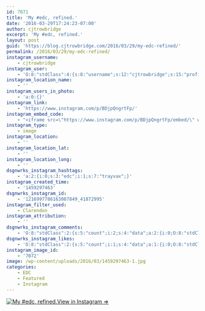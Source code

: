 ```yaml
---
id: 7071
title: 'My #edc, refined.'
date: '2016-03-29T17:24:23-07:00'
author: cjtrowbridge
excerpt: 'My #edc, refined.'
layout: post
guid: 'https://blog.cjtrowbridge.com/2016/03/29/my-edc-refined/'
permalink: /2016/03/29/my-edc-refined/
instagram_username:
    - cjtrowbridge
instagram_user:
    - 'O:8:"stdClass":4:{s:8:"username";s:12:"cjtrowbridge";s:15:"profile_picture";s:96:"https://scontent.cdninstagram.com/t51.2885-19/s150x150/12081186_1759494767611229_280555941_a.jpg";s:2:"id";s:8:"41872995";s:9:"full_name";s:13:"CJ Trowbridge";}'
instagram_location_name:
    - ''
instagram_users_in_photo:
    - 'a:0:{}'
instagram_link:
    - 'https://www.instagram.com/p/BDjpQngrtFp/'
instagram_embed_code:
    - "<iframe src=\"https://www.instagram.com/p/BDjpQngrtFp/embed/\" width=\"612\" height=\"710\" frameborder=\"0\" scrolling=\"no\" allowtransparency=\"true\" class=\"insta-image-embed\"></iframe>\n"
instagram_type:
    - image
instagram_location:
    - ''
instagram_location_lat:
    - ''
instagram_location_long:
    - ''
dsgnwrks_instagram_hashtags:
    - 'a:2:{i:0;s:3:"edc";i:1;s:7:"trayvax";}'
instagram_created_time:
    - '1459297463'
dsgnwrks_instagram_id:
    - '1216997786163007849_41872995'
instagram_filter_used:
    - Clarendon
instagram_attribution:
    - ''
dsgnwrks_instagram_comments:
    - 'O:8:"stdClass":2:{s:5:"count";i:2;s:4:"data";a:2:{i:0;O:8:"stdClass":4:{s:12:"created_time";s:10:"1459297714";s:4:"text";s:19:"love the cardholder";s:4:"from";O:8:"stdClass":4:{s:8:"username";s:14:"this.guy.rocks";s:15:"profile_picture";s:96:"https://scontent.cdninstagram.com/t51.2885-19/s150x150/11373889_1100529263302342_601014789_a.jpg";s:2:"id";s:8:"38034400";s:9:"full_name";s:14:"This Guy Rocks";}s:2:"id";s:19:"1216999891628118742";}i:1;O:8:"stdClass":4:{s:12:"created_time";s:10:"1459297758";s:4:"text";s:30:"@this.guy.rocks its a #trayvax";s:4:"from";O:8:"stdClass":4:{s:8:"username";s:12:"cjtrowbridge";s:15:"profile_picture";s:96:"https://scontent.cdninstagram.com/t51.2885-19/s150x150/12081186_1759494767611229_280555941_a.jpg";s:2:"id";s:8:"41872995";s:9:"full_name";s:13:"CJ Trowbridge";}s:2:"id";s:19:"1217000266405958380";}}}'
dsgnwrks_instagram_likes:
    - 'O:8:"stdClass":2:{s:5:"count";i:1;s:4:"data";a:1:{i:0;O:8:"stdClass":4:{s:8:"username";s:13:"jeffsirginson";s:15:"profile_picture";s:96:"https://scontent.cdninstagram.com/t51.2885-19/s150x150/11909931_885436701550319_1080409593_a.jpg";s:2:"id";s:9:"446347944";s:9:"full_name";s:14:"Jeff Sirginson";}}}'
instagram_image_id:
    - '7072'
image: /wp-content/uploads/2016/03/1459297463-1.jpg
categories:
    - EDC
    - Featured
    - Instagram
---
```


[![My #edc, refined.](https://blog.cjtrowbridge.com/wp-content/uploads/2016/03/1459297463-1-1.jpg)](https://www.instagram.com/p/BDjpQngrtFp/)[View in Instagram ⇒](https://www.instagram.com/p/BDjpQngrtFp/)